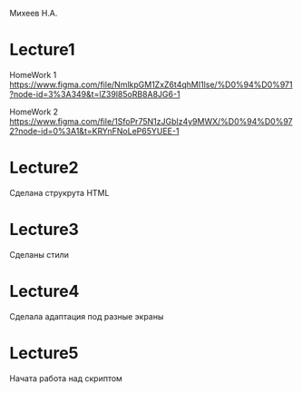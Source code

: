 Михеев Н.А.
# Lecture1

HomeWork 1
https://www.figma.com/file/NmlkpGM1ZxZ6t4qhMI1lse/%D0%94%D0%971?node-id=3%3A349&t=lZ39l85oRB8A8JG6-1

HomeWork 2
https://www.figma.com/file/1SfoPr75N1zJGbIz4y9MWX/%D0%94%D0%972?node-id=0%3A1&t=KRYnFNoLeP65YUEE-1

# Lecture2
Сделана струкрута HTML

# Lecture3
Сделаны стили

# Lecture4
Сделала адаптация под разные экраны

# Lecture5
Начата работа над скриптом
